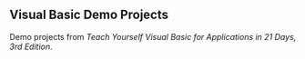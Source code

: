 ## Visual Basic Demo Projects
Demo projects from *Teach Yourself Visual Basic for Applications in 21 Days, 3rd Edition*.  
